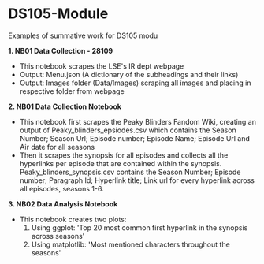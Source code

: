 # DS105-Module
Examples of summative work for DS105 modu

**1. NB01 Data Collection - 28109**
- This notebook scrapes the LSE's IR dept webpage
- Output: Menu.json (A dictionary of the subheadings and their links)
- Output: Images folder (Data/Images) scraping all images and placing in respective folder from webpage

**2. NB01 Data Collection Notebook**
- This notebook first scrapes the Peaky Blinders Fandom Wiki, creating an output of Peaky_blinders_epsiodes.csv which contains the Season Number; Season Url; Episode number; Episode Name; Episode Url and Air date for all seasons
- Then it scrapes the synopsis for all episodes and collects all the hyperlinks per episode that are contained within the synopsis. Peaky_blinders_synopsis.csv contains the Season Number; Episode number; Paragraph Id; Hyperlink title; Link url for every hyperlink across all episodes, seasons 1-6.

**3. NB02 Data Analysis Notebook**
   -  This notebook creates two plots:
         1. Using ggplot: 'Top 20 most common first hyperlink in the synopsis across seasons'
         2. Using matplotlib: 'Most mentioned characters throughout the seasons'
    

